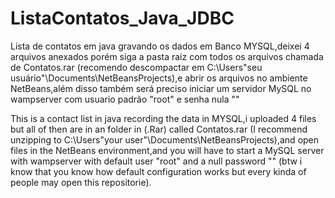 # ListaContatos_Java_JDBC
Lista de contatos em java gravando os dados em Banco MYSQL,deixei 4 arquivos anexados porém siga a pasta raiz com todos os arquivos chamada de Contatos.rar 
(recomendo descompactar em C:\Users\"seu usuário"\Documents\NetBeansProjects),e abrir os arquivos no ambiente NetBeans,além disso também será 
preciso iniciar um servidor MySQL no wampserver com usuario padrão "root" e senha nula ""


This is a contact list in java recording the data in MYSQL,i uploaded 4 files but all of then are in an folder in (.Rar) called Contatos.rar
(I recommend unzipping to C:\Users\"your user"\Documents\NetBeansProjects),and open files in the NetBeans environment,and you will have
to start a MySQL server with wampserver with default user "root" and a null password "" (btw i know that you know how default configuration works but every kinda of people
may open this repositorie).

